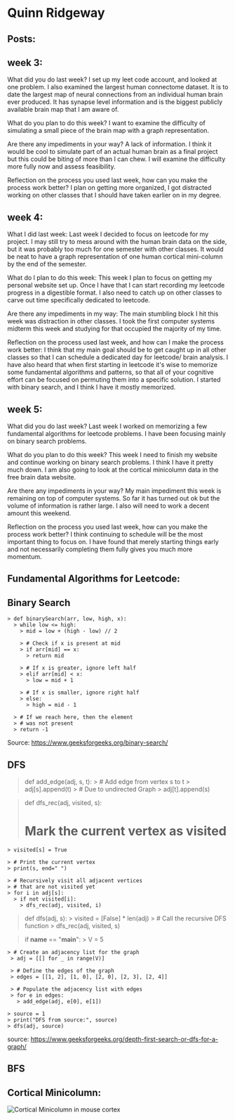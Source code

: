 # Quinn Ridgeway

## Posts:

## week 3:

What did you do last week?
I set up my leet code account, and looked at one problem. I also examined the largest human connectome dataset. It is to date the largest map of neural connections from an individual human brain ever produced. It has synapse level information and is the biggest publicly available brain map that I am aware of.   

What do you plan to do this week?
I want to examine the difficulty of simulating a small piece of the brain map with a graph representation.

Are there any impediments in your way?
A lack of information. I think it would be cool to simulate part of an actual human brain as a final project but this could be biting of more than I can chew. I will examine the difficulty more fully now and assess feasibility.

Reflection on the process you used last week, how can you make the process work better?
I plan on getting more organized, I got distracted working on other classes that I should have taken earlier on in my degree. 

## week 4:
  
What I did  last week: Last week I decided to focus on leetcode for my project. I may still try to mess around with the human brain data on the side, but it was probably too much for one semester with other classes. It would be neat to have a graph representation of one human cortical mini-column by the end of the semester. 

What do I plan to do this week: This week I plan to focus on getting my personal website set up. Once I have that I can start recording my leetcode progress in a digestible format. I also need to catch up on other classes to carve out time specifically dedicated to leetcode. 

Are there any impediments in my way: The main stumbling block I hit this week was distraction in other classes. I took the first computer systems midterm this week and studying for that occupied the majority of my time. 

Reflection on the process used last week, and how can I make the process work better: I think that my main goal should be to get caught up in all other classes so that I can schedule a dedicated day for leetcode/ brain analysis. I have also heard that when first starting in leetcode it's wise to memorize some fundamental algorithms and patterns, so that all of your cognitive effort can be focused on permuting them into a specific solution. I started with binary search, and I think I have it mostly memorized. 

## week 5:
 
What did you do last week?
Last week I worked on memorizing a few fundamental algorithms for leetcode problems. I have been focusing mainly on binary search problems.

What do you plan to do this week?
This week I need to finish my website and continue working on binary search problems. I think I have it pretty much down. I am also going to look at the cortical minicolumn data in the free brain data website. 

Are there any impediments in your way?
My main impediment this week is remaining on top of computer systems. So far it has turned out ok but the volume of information is rather large. I also will need to work a decent amount this weekend.

Reflection on the process you used last week, how can you make the process work better?
I think continuing to schedule will be the most important thing to focus on. I have found that merely starting things early and not necessarily completing them fully gives you much more momentum.


## Fundamental Algorithms for Leetcode:
  
  ## Binary Search

    > def binarySearch(arr, low, high, x):
      > while low <= high:
        > mid = low + (high - low) // 2
        
        > # Check if x is present at mid
        > if arr[mid] == x:
          > return mid

        > # If x is greater, ignore left half
        > elif arr[mid] < x:
          > low = mid + 1

        > # If x is smaller, ignore right half
        > else:
          > high = mid - 1

      > # If we reach here, then the element
      > # was not present
      > return -1

  Source: https://www.geeksforgeeks.org/binary-search/

  
  ## DFS

  > def add_edge(adj, s, t):
    > # Add edge from vertex s to t
    > adj[s].append(t)
    > # Due to undirected Graph
    > adj[t].append(s)


  > def dfs_rec(adj, visited, s):
   > # Mark the current vertex as visited
    > visited[s] = True

    > # Print the current vertex
    > print(s, end=" ")

    > # Recursively visit all adjacent vertices
    > # that are not visited yet
    > for i in adj[s]:
      > if not visited[i]:
        > dfs_rec(adj, visited, i)


  > def dfs(adj, s):
    > visited = [False] * len(adj)
     > # Call the recursive DFS function
     > dfs_rec(adj, visited, s)


  > if __name__ == "__main__":
    >  V = 5

    > # Create an adjacency list for the graph
     > adj = [[] for _ in range(V)]

     > # Define the edges of the graph
     > edges = [[1, 2], [1, 0], [2, 0], [2, 3], [2, 4]]

     > # Populate the adjacency list with edges
     > for e in edges:
       > add_edge(adj, e[0], e[1])

    > source = 1
    > print("DFS from source:", source)
    > dfs(adj, source)

  source: https://www.geeksforgeeks.org/depth-first-search-or-dfs-for-a-graph/

  
  ## BFS
  

## Cortical Minicolumn:

<picture>
 <source media="(prefers-color-scheme: dark)" srcset="https://upload.wikimedia.org/wikipedia/commons/2/21/Cortical_Minicolumn.png">
 <source media="(prefers-color-scheme: light)" srcset="https://upload.wikimedia.org/wikipedia/commons/2/21/Cortical_Minicolumn.png">
 <img alt="Cortical Minicolumn in mouse cortex" src="https://upload.wikimedia.org/wikipedia/commons/2/21/Cortical_Minicolumn.png">
</picture>

